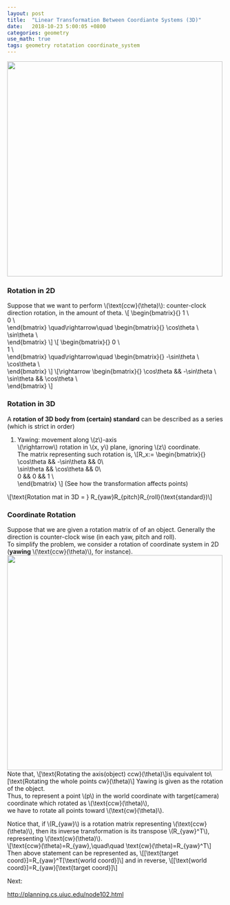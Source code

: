 ```yaml
---
layout: post
title:  "Linear Transformation Between Coordiante Systems (3D)"
date:   2018-10-23 5:00:05 +0800
categories: geometry
use_math: true
tags: geometry rotatation coordinate_system
---
```


<img src="{{ site.url }}/images/math/rot.png" class="center" style="width:500px"/>  

### Rotation in 2D
Suppose that we want to perform \\(\text\{ccw\}(\theta)\\): counter-clock direction rotation, in the amount of theta.
\\[
\begin{bmatrix}\{\}
1 \\\
0 \\\
\end\{bmatrix\}
\quad\rightarrow\quad
\begin{bmatrix}\{\}
\cos\theta \\\
\sin\theta \\\
\end\{bmatrix\}
\\]
\\[
\begin{bmatrix}\{\}
0 \\\
1 \\\
\end\{bmatrix\}
\quad\rightarrow\quad
\begin{bmatrix}\{\}
-\sin\theta \\\
\cos\theta \\\
\end\{bmatrix\}
\\]
\\[\rightarrow
\begin{bmatrix}\{\}
\cos\theta && -\sin\theta \\\
\sin\theta && \cos\theta \\\
\end\{bmatrix\}
\\]

### Rotation in 3D
A __rotation of 3D body from (certain) standard__ can be described as a series (which is strict in order)
1. Yawing: movement along \\(z\\)-axis  
\\(\rightarrow\\) rotation in \\(x, y\\) plane, ignoring \\(z\\) coordinate.  
The matrix representing such rotation is, \\[R_x:=
\begin{bmatrix}\{\}
\cos\theta && -\sin\theta && 0\\\
\sin\theta && \cos\theta && 0\\\
0 && 0 && 1 \\\
\end\{bmatrix\}
\\]
(See how the transformation affects points)

\\[\text\{Rotation mat in 3D = \} R\_\{yaw\}R\_\{pitch\}R\_\{roll\}(\text\{standard\})\\]

### Coordinate Rotation

Suppose that we are given a rotation matrix of of an object. Generally the direction is counter-clock wise (in each yaw, pitch and roll).  
To simplify the problem, we consider a rotation of coordinate system in 2D (__yawing__ \\(\text\{ccw\}(\theta)\\), for instance).  
<img src="{{ site.url }}/images/math/rot.png" class="center" style="width:500px"/>  
Note that, \\[\text\{Rotating the axis(object) ccw\}(\theta)\\]is equivalent to\\[\text\{Rotating the whole points cw\}(\theta)\\]
Yawing is given as the rotation of the object.  
Thus, to represent a point \\(p\\) in the world coordinate with target(camera) coordinate which rotated as \\(\text\{ccw\}(\theta)\\),  
we have to rotate all points toward \\(\text\{cw\}(\theta)\\).

Notice that, if \\(R_\{yaw\}\\) is a rotation matrix representing \\(\text\{ccw\}(\theta)\\), then its inverse transformation is its transpose \\(R_\{yaw\}^T\\), representing \\(\text\{cw\}(\theta)\\).  
\\[\text\{ccw\}(\theta)=R_\{yaw\},\quad\quad \text\{cw\}(\theta)=R_\{yaw\}^T\\]
Then above statement can be represented as,
\\[[\text\{target coord\}]=R_\{yaw\}^T[\text\{world coord\}]\\]
and in reverse,
\\[[\text\{world coord\}]=R_\{yaw\}[\text\{target coord\}]\\]

Next:  

<a href="http://planning.cs.uiuc.edu/node102.html" target="_blank">http://planning.cs.uiuc.edu/node102.html</a>